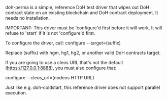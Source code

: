 
doh-perma is a simple, reference DoH test driver that wipes out DoH contract state on an existing blockchain and DoH contract deployment. It needs no installation.

IMPORTANT: This driver must be 'configure'd first before it will work. It will refuse to 'start' if it is not 'configure'd first.

To configure the driver, call:
  configure --target=(suffix)

Replace (suffix) with hgm, hg1, hg2, or another valid DoH contracts target.

If you are going to use a cleos URL that's not the default (https://127.0.0.1:8888), you must also configure that:

  configure --cleos_url=(nodeos HTTP URL)

Just like e.g. doh-coldstart, this reference driver does not support parallel execution.

